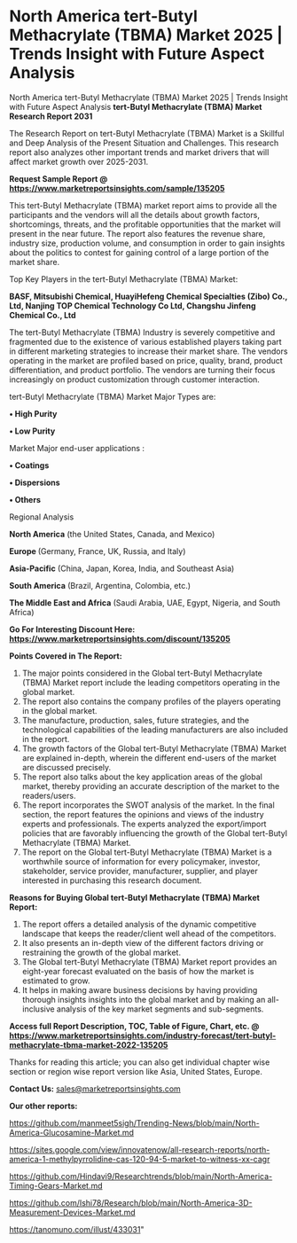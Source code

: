 # North America tert-Butyl Methacrylate (TBMA) Market 2025 | Trends Insight with Future Aspect Analysis
North America tert-Butyl Methacrylate (TBMA) Market 2025 | Trends Insight with Future Aspect Analysis
<strong>tert-Butyl Methacrylate (TBMA) Market Research Report 2031</strong>

The Research Report on tert-Butyl Methacrylate (TBMA) Market is a Skillful and Deep Analysis of the Present Situation and Challenges. This research report also analyzes other important trends and market drivers that will affect market growth over 2025-2031.

<strong>Request Sample Report @ <a href=https://www.marketreportsinsights.com/sample/135205>https://www.marketreportsinsights.com/sample/135205</a></strong>

This tert-Butyl Methacrylate (TBMA) market report aims to provide all the participants and the vendors will all the details about growth factors, shortcomings, threats, and the profitable opportunities that the market will present in the near future. The report also features the revenue share, industry size, production volume, and consumption in order to gain insights about the politics to contest for gaining control of a large portion of the market share.

Top Key Players in the tert-Butyl Methacrylate (TBMA) Market:

<strong>BASF, Mitsubishi Chemical, HuayiHefeng Chemical Specialties (Zibo) Co., Ltd, Nanjing TOP Chemical Technology Co Ltd, Changshu Jinfeng Chemical Co., Ltd</strong>

The tert-Butyl Methacrylate (TBMA) Industry is severely competitive and fragmented due to the existence of various established players taking part in different marketing strategies to increase their market share. The vendors operating in the market are profiled based on price, quality, brand, product differentiation, and product portfolio. The vendors are turning their focus increasingly on product customization through customer interaction.

tert-Butyl Methacrylate (TBMA) Market Major Types are:

<strong>• High Purity

• Low Purity</strong>

Market Major end-user applications :

<strong>• Coatings

• Dispersions

• Others</strong>

Regional Analysis

</u><strong><b>North America</b></strong> (the United States, Canada, and Mexico)

<strong><b>Europe </b></strong>(Germany, France, UK, Russia, and Italy)

<strong><b>Asia-Pacific</b></strong> (China, Japan, Korea, India, and Southeast Asia)

<strong><b>South America</b></strong> (Brazil, Argentina, Colombia, etc.)

<strong><b>The Middle East and Africa</b></strong> (Saudi Arabia, UAE, Egypt, Nigeria, and South Africa)

<strong>Go For Interesting Discount Here: <a href=https://www.marketreportsinsights.com/discount/135205>https://www.marketreportsinsights.com/discount/135205</a></strong>

<strong>Points Covered in The Report:</strong>
<ol>
  <li>The major points considered in the Global tert-Butyl Methacrylate (TBMA) Market report include the leading competitors operating in the global market.</li>
  <li>The report also contains the company profiles of the players operating in the global market.</li>
  <li>The manufacture, production, sales, future strategies, and the technological capabilities of the leading manufacturers are also included in the report.</li>
  <li>The growth factors of the Global tert-Butyl Methacrylate (TBMA) Market are explained in-depth, wherein the different end-users of the market are discussed precisely.</li>
  <li>The report also talks about the key application areas of the global market, thereby providing an accurate description of the market to the readers/users.</li>
  <li>The report incorporates the SWOT analysis of the market. In the final section, the report features the opinions and views of the industry experts and professionals. The experts analyzed the export/import policies that are favorably influencing the growth of the Global tert-Butyl Methacrylate (TBMA) Market.</li>
  <li>The report on the Global tert-Butyl Methacrylate (TBMA) Market is a worthwhile source of information for every policymaker, investor, stakeholder, service provider, manufacturer, supplier, and player interested in purchasing this research document.</li>
</ol>
<strong>Reasons for Buying Global tert-Butyl Methacrylate (TBMA) Market Report:</strong>

<ol>
  <li>The report offers a detailed analysis of the dynamic competitive landscape that keeps the reader/client well ahead of the competitors.</li>
  <li>It also presents an in-depth view of the different factors driving or restraining the growth of the global market.</li>
  <li>The Global tert-Butyl Methacrylate (TBMA) Market report provides an eight-year forecast evaluated on the basis of how the market is estimated to grow.</li>
  <li>It helps in making aware business decisions by having providing thorough insights insights into the global market and by making an all-inclusive analysis of the key market segments and sub-segments.</li>
</ol>
<strong>Access full Report Description, TOC, Table of Figure, Chart, etc. @ <a href=https://www.marketreportsinsights.com/industry-forecast/tert-butyl-methacrylate-tbma-market-2022-135205>https://www.marketreportsinsights.com/industry-forecast/tert-butyl-methacrylate-tbma-market-2022-135205</a></strong>


Thanks for reading this article; you can also get individual chapter wise section or region wise report version like Asia, United States, Europe.

<strong>Contact Us:</strong>
sales@marketreportsinsights.com

<strong>Our other reports:</strong>

<a href=https://github.com/manmeet5sigh/Trending-News/blob/main/North-America-Glucosamine-Market.md>https://github.com/manmeet5sigh/Trending-News/blob/main/North-America-Glucosamine-Market.md</a>

<a href=https://sites.google.com/view/innovatenow/all-research-reports/north-america-1-methylpyrrolidine-cas-120-94-5-market-to-witness-xx-cagr>https://sites.google.com/view/innovatenow/all-research-reports/north-america-1-methylpyrrolidine-cas-120-94-5-market-to-witness-xx-cagr</a>

<a href=https://github.com/Hindavi9/Researchtrends/blob/main/North-America-Timing-Gears-Market.md>https://github.com/Hindavi9/Researchtrends/blob/main/North-America-Timing-Gears-Market.md</a>

<a href=https://github.com/Ishi78/Research/blob/main/North-America-3D-Measurement-Devices-Market.md>https://github.com/Ishi78/Research/blob/main/North-America-3D-Measurement-Devices-Market.md</a>

<a href=https://tanomuno.com/illust/433031>https://tanomuno.com/illust/433031</a>"
